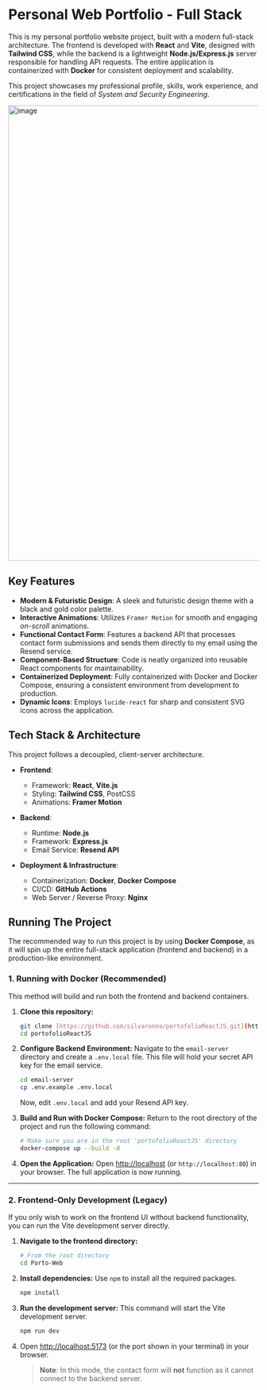 # Personal Web Portfolio - Full Stack

This is my personal portfolio website project, built with a modern full-stack architecture. The frontend is developed with **React** and **Vite**, designed with **Tailwind CSS**, while the backend is a lightweight **Node.js/Express.js** server responsible for handling API requests. The entire application is containerized with **Docker** for consistent deployment and scalability.

This project showcases my professional profile, skills, work experience, and certifications in the field of *System and Security Engineering*.

<img width="1920" height="917" alt="image" src="https://github.com/user-attachments/assets/f2172d4f-d726-4230-a6e4-293e5665268d" />


## Key Features

* **Modern & Futuristic Design**: A sleek and futuristic design theme with a black and gold color palette.
* **Interactive Animations**: Utilizes `Framer Motion` for smooth and engaging *on-scroll* animations.
* **Functional Contact Form**: Features a backend API that processes contact form submissions and sends them directly to my email using the Resend service.
* **Component-Based Structure**: Code is neatly organized into reusable React components for maintainability.
* **Containerized Deployment**: Fully containerized with Docker and Docker Compose, ensuring a consistent environment from development to production.
* **Dynamic Icons**: Employs `lucide-react` for sharp and consistent SVG icons across the application.

## Tech Stack & Architecture

This project follows a decoupled, client-server architecture.

* **Frontend**:
    * Framework: **React**, **Vite.js**
    * Styling: **Tailwind CSS**, PostCSS
    * Animations: **Framer Motion**

* **Backend**:
    * Runtime: **Node.js**
    * Framework: **Express.js**
    * Email Service: **Resend API**

* **Deployment & Infrastructure**:
    * Containerization: **Docker**, **Docker Compose**
    * CI/CD: **GitHub Actions**
    * Web Server / Reverse Proxy: **Nginx**

## Running The Project

The recommended way to run this project is by using **Docker Compose**, as it will spin up the entire full-stack application (frontend and backend) in a production-like environment.

### 1. Running with Docker (Recommended)

This method will build and run both the frontend and backend containers.

1.  **Clone this repository:**
    ```bash
    git clone [https://github.com/silvaronna/portofolioReactJS.git](https://github.com/silvaronna/portofolioReactJS.git)
    cd portofolioReactJS
    ```

2.  **Configure Backend Environment:**
    Navigate to the `email-server` directory and create a `.env.local` file. This file will hold your secret API key for the email service.
    ```bash
    cd email-server
    cp .env.example .env.local 
    ```
    Now, edit `.env.local` and add your Resend API key.

3.  **Build and Run with Docker Compose:**
    Return to the root directory of the project and run the following command:
    ```bash
    # Make sure you are in the root 'portofolioReactJS' directory
    docker-compose up --build -d
    ```

4.  **Open the Application:**
    Open [http://localhost](http://localhost) (or `http://localhost:80`) in your browser. The full application is now running.

---

### 2. Frontend-Only Development (Legacy)

If you only wish to work on the frontend UI without backend functionality, you can run the Vite development server directly.

1.  **Navigate to the frontend directory:**
    ```bash
    # From the root directory
    cd Porto-Web
    ```

2.  **Install dependencies:**
    Use `npm` to install all the required packages.
    ```bash
    npm install
    ```

3.  **Run the development server:**
    This command will start the Vite development server.
    ```bash
    npm run dev
    ```

4.  Open [http://localhost:5173](http://localhost:5173) (or the port shown in your terminal) in your browser.
    > **Note**: In this mode, the contact form will **not** function as it cannot connect to the backend server.
